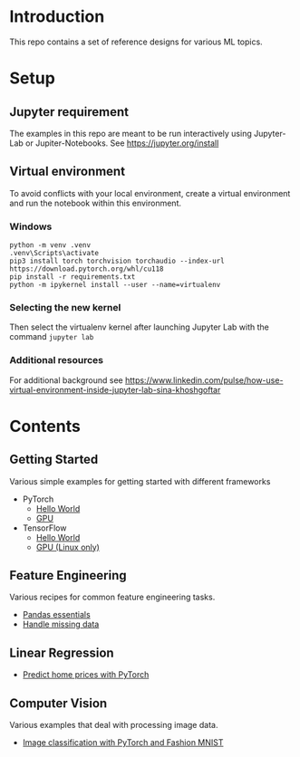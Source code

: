 # Introduction

This repo contains a set of reference designs for various ML topics.

# Setup

## Jupyter requirement

The examples in this repo are meant to be run interactively using Jupyter-Lab or Jupiter-Notebooks. See https://jupyter.org/install

## Virtual environment

To avoid conflicts with your local environment, create a virtual environment and run the notebook within this environment.

### Windows
```
python -m venv .venv
.venv\Scripts\activate
pip3 install torch torchvision torchaudio --index-url https://download.pytorch.org/whl/cu118
pip install -r requirements.txt
python -m ipykernel install --user --name=virtualenv
```

### Selecting the new kernel

Then select the virtualenv kernel after launching Jupyter Lab with the command `jupyter lab`

### Additional resources
For additional background see https://www.linkedin.com/pulse/how-use-virtual-environment-inside-jupyter-lab-sina-khoshgoftar

# Contents

## Getting Started

Various simple examples for getting started with different frameworks

- PyTorch
  - [Hello World](/getting-started/pytorch_hello_world.ipynb)
  - [GPU](/getting-started/pytorch_gpu.ipynb)
- TensorFlow
  - [Hello World](/getting-started/tensorflow_hello_world.ipynb)
  - [GPU (Linux only)](/getting-started/tensorflow_gpu.ipynb)

## Feature Engineering

Various recipes for common feature engineering tasks.

- [Pandas essentials](/feature-engineering/pandas_essentials.ipynb)
- [Handle missing data](/feature-engineering/handle_missing_data.ipynb)

## Linear Regression

 - [Predict home prices with PyTorch](/linear-regression/predict-house-price.ipynb)

## Computer Vision

Various examples that deal with processing image data.

- [Image classification with PyTorch and Fashion MNIST](/computer-vision/pytorch-fashionMNIST.ipynb)
